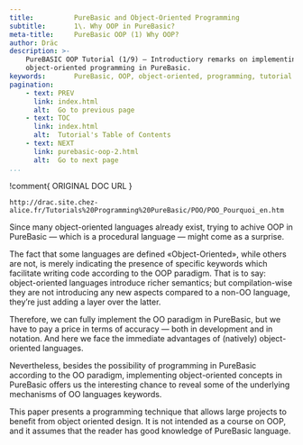```yaml
---
title:          PureBasic and Object-Oriented Programming
subtitle:       1\. Why OOP in PureBasic?
meta-title:     PureBasic OOP (1) Why OOP?
author: Dräc
description: >-
    PureBASIC OOP Tutorial (1/9) — Introductiory remarks on implementing
    object-oriented programming in PureBasic. 
keywords:       PureBasic, OOP, object-oriented, programming, tutorial
pagination:
    - text: PREV
      link: index.html
      alt:  Go to previous page
    - text: TOC
      link: index.html
      alt:  Tutorial's Table of Contents 
    - text: NEXT
      link: purebasic-oop-2.html
      alt:  Go to next page
...
```


!comment{   ORIGINAL DOC URL   }
~~~~~~~~~~~~~~~~~~~~~~~~~~~~~~~~~~~~~~~~~~~~~~~~~~~~~~~~~~~~~~~~~~~~~~~~
http://drac.site.chez-alice.fr/Tutorials%20Programming%20PureBasic/POO/POO_Pourquoi_en.htm
~~~~~~~~~~~~~~~~~~~~~~~~~~~~~~~~~~~~~~~~~~~~~~~~~~~~~~~~~~~~~~~~~~~~~~~~

Since many object-oriented languages already exist, trying to achive OOP in PureBasic — which is a procedural language — might come as a surprise.

The fact that some languages are defined «Object-Oriented», while others are not, is merely indicating the presence of specific keywords which facilitate writing code according to the OOP paradigm.
That is to say: object-oriented languages introduce richer semantics; but compilation-wise they are not introducing any new aspects compared to a non-OO language, they’re just adding a layer over the latter.

Therefore, we can fully implement the OO paradigm in PureBasic, but we have to pay a price in terms of accuracy — both in development and in notation. And here we face the immediate advantages of (natively) object-oriented languages.

Nevertheless, besides the possibility of programming in PureBasic according to the OO paradigm, implementing object-oriented concepts in PureBasic offers us the interesting chance to reveal some of the underlying mechanisms of OO languages keywords.

This paper presents a programming technique that allows large projects to benefit from object oriented design. It is not intended as a course on OOP, and it assumes that the reader has good knowledge of PureBasic language.
